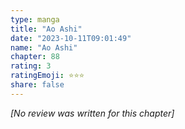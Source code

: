 ```yaml
---
type: manga
title: "Ao Ashi"
date: "2023-10-11T09:01:49"
name: "Ao Ashi"
chapter: 88
rating: 3
ratingEmoji: ⭐️⭐️⭐️
share: false
---
```


*[No review was written for this chapter]*
